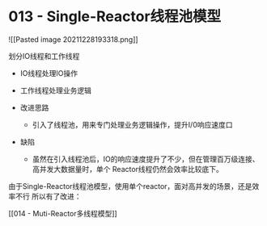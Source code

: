 # 013 - Single-Reactor线程池模型

![[Pasted image 20211228193318.png]]


划分IO线程和工作线程
+ IO线程处理IO操作
+ 工作线程处理业务逻辑

+ 改进思路
	+ 引入了线程池，用来专门处理业务逻辑操作，提升I/0响应速度口
+ 缺陷
	+ 虽然在引入线程池后，IO的响应速度提升了不少，但在管理百万级连接、高并发大数据量时，单个 Reactor线程仍然会效率比较底下。


由于Single-Reactor线程池模型，使用单个reactor，面对高并发的场景，还是效率不行
所以有了改进：

[[014 - Muti-Reactor多线程模型]]
